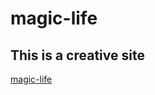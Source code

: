# magic-life
<h2>This is a creative site</h2>
<a href="https://magic-life05.netlify.app">magic-life</a>
